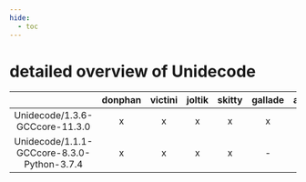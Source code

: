 ```yaml
---
hide:
  - toc
---
```


detailed overview of Unidecode
==============================

| |donphan|victini|joltik|skitty|gallade|accelgor|swalot|doduo|
| :---: | :---: | :---: | :---: | :---: | :---: | :---: | :---: | :---: |
|Unidecode/1.3.6-GCCcore-11.3.0|x|x|x|x|x|x|x|x|
|Unidecode/1.1.1-GCCcore-8.3.0-Python-3.7.4|x|x|x|x|-|-|-|x|
